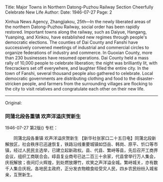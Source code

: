 Title: Major Towns in Northern Datong-Puzhou Railway Section Cheerfully Celebrate New Life
Author:
Date: 1946-07-27
Page: 2

Xinhua News Agency, Zhangjiakou, 25th—In the newly liberated areas of the northern Datong-Puzhou Railway, social order has been rapidly restored. Important towns along the railway, such as Daiyue, Hangang, Yuanping, and Xinkou, have established new regimes through people's democratic elections. The counties of Dai County and Fanshi have successively convened meetings of industrial and commercial circles to organize federations of industry and commerce. In Guoxian County, more than 230 businesses have resumed operations. Dai County held a mass rally of 10,000 people to celebrate liberation; the night was brilliantly lit, with firecrackers set off everywhere, and laughter filled the entire city. In the town of Fanshi, several thousand people also gathered to celebrate. Local democratic governments are distributing clothing and food to the disaster-stricken people, and farmers from the surrounding villages are flocking to the city to visit relatives and congratulate each other on their new life.



<hr /> 

Original: 


### 同蒲北段各重镇  欢声洋溢庆贺新生

1946-07-27
第2版()
专栏：

　　同蒲北段各重镇
    欢声洋溢庆贺新生
    【新华社张家口二十五日电】同蒲北段新解放区，社会秩序已迅速恢复，铁路沿线重要城镇如岱岳、韩岗、原平、忻口等市镇，经过人民民主选举，已建立起新政权。县、代县、繁峙等县，先后召开工商界会议，组织工商联合会。崞县复业商号已达二百三十余家，代县曾举行万人集会，庆祝解放；夜间灯火辉煌，到处燃放爆竹，欢笑之声洋溢全城。繁峙城关，亦有数千人集合庆祝。各地民主政府，正分发衣物粮食给受灾人民，四乡农民纷纷入城省亲，互贺新生。
